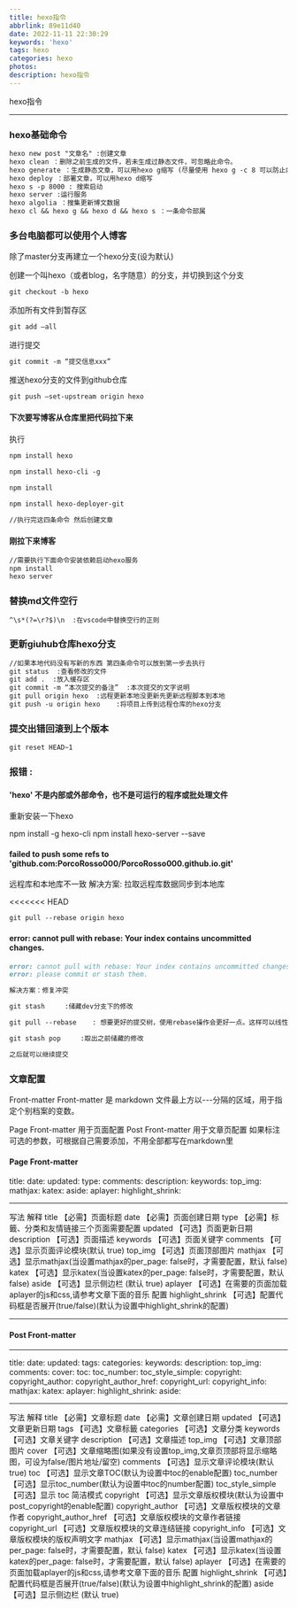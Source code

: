 ```yaml
---
title: hexo指令
abbrlink: 89e11d40
date: 2022-11-11 22:30:29
keywords: 'hexo'
tags: hexo
categories: hexo
photos:
description: hexo指令
---
```


hexo指令

<!--more-->

------

### hexo基础命令

```markdown
hexo new post "文章名" :创建文章
hexo clean ：删除之前生成的文件，若未生成过静态文件，可忽略此命令。
hexo generate ：生成静态文章，可以用hexo g缩写 (尽量使用 hexo g -c 8 可以防止内存溢出)
hexo deploy ：部署文章，可以用hexo d缩写
hexo s -p 8000 : 搜索启动
hexo server :运行服务
hexo algolia ：搜集更新博文数据
hexo cl && hexo g && hexo d && hexo s ：一条命令部属
```

### 多台电脑都可以使用个人博客

除了master分支再建立一个hexo分支(设为默认)

创建一个叫hexo（或者blog，名字随意）的分支，并切换到这个分支

```markdown
git checkout -b hexo
```

添加所有文件到暂存区

```markdown
git add –all
```

进行提交

```markdown
git commit -m “提交信息xxx”
```

推送hexo分支的文件到github仓库

```markdown
git push –set-upstream origin hexo
```

#### 下次要写博客从仓库里把代码拉下来

执行

```markdown
npm install hexo

npm install hexo-cli -g

npm install

npm install hexo-deployer-git

//执行完这四条命令 然后创建文章
```

#### 刚拉下来博客

```markdown
//需要执行下面命令安装依赖启动hexo服务
npm install
hexo server
```

### 替换md文件空行

```markdown
^\s*(?=\r?$)\n  :在vscode中替换空行的正则
```

### 更新giuhub仓库hexo分支

```markdown
//如果本地代码没有写新的东西 第四条命令可以放到第一步去执行
git status  :查看修改的文件
git add .  :放入缓存区
git commit -m “本次提交的备注”  :本次提交的文字说明
git pull origin hexo  :远程更新本地没更新先更新远程脚本到本地
git push -u origin hexo    :将项目上传到远程仓库的hexo分支
```

### 提交出错回滚到上个版本

```markdown
git reset HEAD~1
```

###  报错 :

#### 'hexo' 不是内部或外部命令，也不是可运行的程序或批处理文件

重新安装一下hexo 

npm install -g hexo-cli
npm install hexo-server --save

#### failed to push some refs to 'github.com:PorcoRosso000/PorcoRosso000.github.io.git' 

远程库和本地库不一致 
解决方案: 拉取远程库数据同步到本地库      

<<<<<<< HEAD

```markdown
git pull --rebase origin hexo 
```
#### error: cannot pull with rebase: Your index contains uncommitted changes.

```markdown
error: cannot pull with rebase: Your index contains uncommitted changes.
error: please commit or stash them.

解决方案：修复冲突

git stash     :储藏dev分支下的修改

git pull --rebase    : 想要更好的提交树，使用rebase操作会更好一点。这样可以线性的看到每一次提交，并且没有增加提交节点。merge 操作遇到冲突的时候，当前merge不能继续进行下去。手动修改冲突内容后，add 修改，commit 就可以了。而rebase 操作的话，会中断rebase,同时会提示去解决冲突。解决冲突后,将修改add后执行git rebase –continue继续操作，或者git rebase –skip忽略冲突。

git stash pop     :取出之前储藏的修改

之后就可以继续提交
```

### 文章配置

Front-matter
Front-matter 是 markdown 文件最上方以---分隔的区域，用于指定个别档案的变数。

Page Front-matter 用于页面配置
Post Front-matter 用于文章页配置
如果标注可选的参数，可根据自己需要添加，不用全部都写在markdown里

#### Page Front-matter

title:
date:
updated:
type:
comments:
description:
keywords:
top_img:
mathjax:
katex:
aside:
aplayer:
highlight_shrink:

------

写法	解释
title	【必需】页面标题
date	【必需】页面创建日期
type	【必需】标籤、分类和友情链接三个页面需要配置
updated	【可选】页面更新日期
description	【可选】页面描述
keywords	【可选】页面关键字
comments	【可选】显示页面评论模块(默认 true)
top_img	【可选】页面顶部图片
mathjax	【可选】显示mathjax(当设置mathjax的per_page: false时，才需要配置，默认 false)
katex	【可选】显示katex(当设置katex的per_page: false时，才需要配置，默认 false)
aside	【可选】显示侧边栏 (默认 true)
aplayer	【可选】在需要的页面加载aplayer的js和css,请参考文章下面的音乐 配置
highlight_shrink	【可选】配置代码框是否展开(true/false)(默认为设置中highlight_shrink的配置)

------

#### Post Front-matter

------

title:
date:
updated:
tags:
categories:
keywords:
description:
top_img:
comments:
cover:
toc:
toc_number:
toc_style_simple:
copyright:
copyright_author:
copyright_author_href:
copyright_url:
copyright_info:
mathjax:
katex:
aplayer:
highlight_shrink:
aside:

------

写法	解释
title	【必需】文章标题
date	【必需】文章创建日期
updated	【可选】文章更新日期
tags	【可选】文章标籤
categories	【可选】文章分类
keywords	【可选】文章关键字
description	【可选】文章描述
top_img	【可选】文章顶部图片
cover	【可选】文章缩略图(如果没有设置top_img,文章页顶部将显示缩略图，可设为false/图片地址/留空)
comments	【可选】显示文章评论模块(默认 true)
toc	【可选】显示文章TOC(默认为设置中toc的enable配置)
toc_number	【可选】显示toc_number(默认为设置中toc的number配置)
toc_style_simple	【可选】显示 toc 简洁模式
copyright	【可选】显示文章版权模块(默认为设置中post_copyright的enable配置)
copyright_author	【可选】文章版权模块的文章作者
copyright_author_href	【可选】文章版权模块的文章作者链接
copyright_url	【可选】文章版权模块的文章连结链接
copyright_info	【可选】文章版权模块的版权声明文字
mathjax	【可选】显示mathjax(当设置mathjax的per_page: false时，才需要配置，默认 false)
katex	【可选】显示katex(当设置katex的per_page: false时，才需要配置，默认 false)
aplayer	【可选】在需要的页面加载aplayer的js和css,请参考文章下面的音乐 配置
highlight_shrink	【可选】配置代码框是否展开(true/false)(默认为设置中highlight_shrink的配置)
aside	【可选】显示侧边栏 (默认 true)
